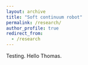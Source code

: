 ```yaml
---
layout: archive
title: "Soft continuum robot"
permalink: /research/
author_profile: true
redirect_from:
  - /research
---
```


Testing. Hello Thomas.

<!-- <p class="full-width">
<iframe width="480" height="270" src="https://www.youtube-nocookie.com/embed/_yy3LjOx5cc?start=1" frameborder="0" allow="accelerometer; autoplay; encrypted-media; gyroscope; picture-in-picture" allowfullscreen></iframe>
</p> -->
